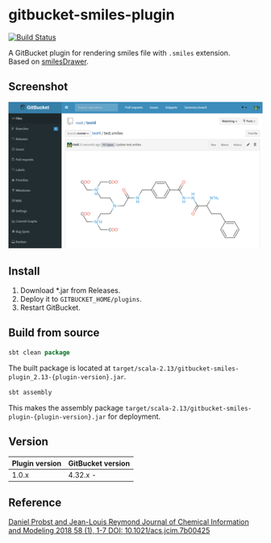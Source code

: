 # gitbucket-smiles-plugin

[![Build Status](https://travis-ci.org/onukura/gitbucket-smiles-plugin.svg?branch=master)](https://travis-ci.org/onukura/gitbucket-smiles-plugin)

A GitBucket plugin for rendering smiles file with `.smiles` extension.  
Based on [smilesDrawer](https://doc.gdb.tools/smilesDrawer/).

## Screenshot

![screenshot](https://github.com/onukura/gitbucket-smiles-plugin/blob/assets/screenshot.png?raw=true)

## Install

1. Download *.jar from Releases.
2. Deploy it to `GITBUCKET_HOME/plugins`.
3. Restart GitBucket.

## Build from source

```sbt
sbt clean package
```

The built package is located at
`target/scala-2.13/gitbucket-smiles-plugin_2.13-{plugin-version}.jar`.

```sbt
sbt assembly
```

This makes the assembly package
`target/scala-2.13/gitbucket-smiles-plugin-{plugin-version}.jar`
for deployment.

## Version

Plugin version|GitBucket version
:---|:---
1.0.x |4.32.x -

## Reference

[Daniel Probst and Jean-Louis Reymond
Journal of Chemical Information and Modeling 2018 58 (1), 1-7
DOI: 10.1021/acs.jcim.7b00425](https://pubs.acs.org/doi/10.1021/acs.jcim.7b00425)
